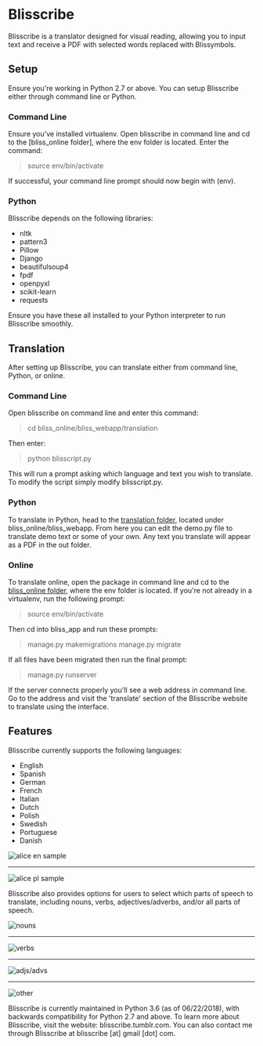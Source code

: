 <h1>Blisscribe</h1>

Blisscribe is a translator designed for visual reading, allowing you to input text and receive a PDF with selected words replaced with Blissymbols.


<h2>Setup</h2>

Ensure you're working in Python 2.7 or above.  You can setup Blisscribe either through command line or Python.


<h3>Command Line</h3>

Ensure you've installed virtualenv.  Open blisscribe in command line and cd to the [bliss_online folder], where the env folder is located.  Enter the command:

> source env/bin/activate

If successful, your command line prompt should now begin with (env).


<h3>Python</h3>

Blisscribe depends on the following libraries:

- nltk
- pattern3
- Pillow
- Django
- beautifulsoup4
- fpdf
- openpyxl
- scikit-learn
- requests

Ensure you have these all installed to your Python interpreter to run Blisscribe smoothly.


<h2>Translation</h2>

After setting up Blisscribe, you can translate either from command line, Python, or online.

<h3>Command Line</h3>

Open blisscribe on command line and enter this command:

> cd bliss_online/bliss_webapp/translation

Then enter:

> python blisscript.py

This will run a prompt asking which language and text you wish to translate.  To modify the script simply modify blisscript.py.

<h3>Python</h3>

To translate in Python, head to the [translation folder](https://github.com/coraharmonica/blisscribe/tree/master/bliss_online/bliss_webapp/translation), located under bliss_online/bliss_webapp.  From here you can edit the demo.py file to translate demo text or some of your own.  Any text you translate will appear as a PDF in the out folder.

<h3>Online</h3>

To translate online, open the package in command line and cd to the [bliss_online folder](https://github.com/coraharmonica/blisscribe/tree/master/bliss_online), where the env folder is located.  If you're not already in a virtualenv, run the following prompt:

> source env/bin/activate

Then cd into bliss_app and run these prompts:

> manage.py makemigrations
> manage.py migrate

If all files have been migrated then run the final prompt:

> manage.py runserver

If the server connects properly you'll see a web address in command line.  Go to the address and visit the 'translate' section of the Blisscribe website to translate using the interface.

<h2>Features</h2>

Blisscribe currently supports the following languages:
- English
- Spanish
- German
- French
- Italian
- Dutch
- Polish
- Swedish
- Portuguese
- Danish


![alice en sample](https://github.com/coraharmonica/blisscribe/blob/master/bliss_online/bliss_webapp/translation/sample%20translations/alice%20en%20sample.png?raw=true)

***

![alice pl sample](https://github.com/coraharmonica/blisscribe/blob/master/bliss_online/bliss_webapp/translation/sample%20translations/alice%20pl%20sample.png?raw=true)


Blisscribe also provides options for users to select which parts of speech to translate, including nouns, verbs, adjectives/adverbs, and/or all parts of speech.

![nouns](https://github.com/coraharmonica/blisscribe/blob/master/bliss_online/bliss_webapp/translation/sample%20translations/quickbrownfox_nouns.png?raw=true)

***

![verbs](https://github.com/coraharmonica/blisscribe/blob/master/bliss_online/bliss_webapp/translation/sample%20translations/quickbrownfox_verbs.png?raw=true)

***

![adjs/advs](https://github.com/coraharmonica/blisscribe/blob/master/bliss_online/bliss_webapp/translation/sample%20translations/quickbrownfox_adjs.png?raw=true)

***

![other](https://github.com/coraharmonica/blisscribe/blob/master/bliss_online/bliss_webapp/translation/sample%20translations/quickbrownfox_other.png?raw=true)


Blisscribe is currently maintained in Python 3.6 (as of 06/22/2018), with backwards compatibility for Python 2.7 and above.
To learn more about Blisscribe, visit the website:  blisscribe.tumblr.com.  You can also contact me through Blisscribe at blisscribe [at] gmail [dot] com.
